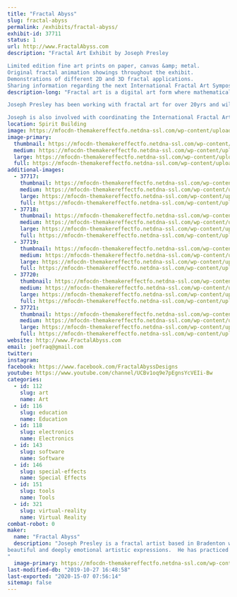 ```yaml
---
title: "Fractal Abyss"
slug: fractal-abyss
permalink: /exhibits/fractal-abyss/
exhibit-id: 37711
status: 1
url: http://www.FractalAbyss.com
description: "Fractal Art Exhibit by Joseph Presley

Limited edition fine art prints on paper, canvas &amp; metal.
Original fractal animation showings throughout the exhibit.
Demonstrations of different 2D and 3D fractal applications.
Sharing information regarding the next International Fractal Art Symposium."
description-long: "Fractal art is a digital art form where mathematical formulas are placed into a feedback loop using a process called iteration. The iterated code is processed by a computer application known as a fractal plotter which translates the formulas into complex graphs. Since computers have no understanding of aesthetics, an artist drives the entire process by manipulating the graphs and applying artistic theory.  Fractal mathematics is very closely related to the study of Chaos and fractal geometry is manifested throughout the natural world. Fractal art is recursive by nature and is themed by shapes or patterns that are repeated at different dimensions.  A unique attribute of fractal art is that it contains infinite detail, therefore any section of the graph (no matter how small) can be magnified and rendered at high resolution to any size without losing detail.

Joseph Presley has been working with fractal art for over 20yrs and will be exhibiting some of his recent still works in the form of limited edition fine art prints that are ready for matting and framing as well as finished masterworks such as gallery wrapped canvas prints embellished with clear acrylics and hi-res prints on metal.  This display will also include original fractal animations for viewing as well as information and demonstrations regarding the tools and creation of this type of art.  

Joseph is also involved with coordinating the International Fractal Art Symposiums.  The next iteration will be held in Florida and he is excited share information about this upcoming event.  The last conference was held in Spain where there were fractal artists from over 16 countries participated.  The meeting that will be held in Sarasota during 2021 will include an academic track for fractal artists world wide as well as a public track and a public education track connecting the city and local schools with the event, building awareness and understanding of this beautifully complex art from."
location: Spirit Building
image: https://mfocdn-themakereffectfo.netdna-ssl.com/wp-content/uploads/2019/09/StarPong_22_A-1024x575.jpg
image-primary:
  thumbnail: https://mfocdn-themakereffectfo.netdna-ssl.com/wp-content/uploads/2019/09/StarPong_22_A-150x150.jpg
  medium: https://mfocdn-themakereffectfo.netdna-ssl.com/wp-content/uploads/2019/09/StarPong_22_A-300x169.jpg
  large: https://mfocdn-themakereffectfo.netdna-ssl.com/wp-content/uploads/2019/09/StarPong_22_A-1024x575.jpg
  full: https://mfocdn-themakereffectfo.netdna-ssl.com/wp-content/uploads/2019/09/StarPong_22_A.jpg
additional-images:
  - 37717:
    thumbnail: https://mfocdn-themakereffectfo.netdna-ssl.com/wp-content/uploads/2019/09/Musical2_04-150x150.jpg
    medium: https://mfocdn-themakereffectfo.netdna-ssl.com/wp-content/uploads/2019/09/Musical2_04-225x300.jpg
    large: https://mfocdn-themakereffectfo.netdna-ssl.com/wp-content/uploads/2019/09/Musical2_04.jpg
    full: https://mfocdn-themakereffectfo.netdna-ssl.com/wp-content/uploads/2019/09/Musical2_04.jpg
  - 37718:
    thumbnail: https://mfocdn-themakereffectfo.netdna-ssl.com/wp-content/uploads/2019/09/Semi_01-150x150.jpg
    medium: https://mfocdn-themakereffectfo.netdna-ssl.com/wp-content/uploads/2019/09/Semi_01-300x180.jpg
    large: https://mfocdn-themakereffectfo.netdna-ssl.com/wp-content/uploads/2019/09/Semi_01-1024x615.jpg
    full: https://mfocdn-themakereffectfo.netdna-ssl.com/wp-content/uploads/2019/09/Semi_01.jpg
  - 37719:
    thumbnail: https://mfocdn-themakereffectfo.netdna-ssl.com/wp-content/uploads/2019/09/T15-150x150.jpg
    medium: https://mfocdn-themakereffectfo.netdna-ssl.com/wp-content/uploads/2019/09/T15-300x225.jpg
    large: https://mfocdn-themakereffectfo.netdna-ssl.com/wp-content/uploads/2019/09/T15-1024x768.jpg
    full: https://mfocdn-themakereffectfo.netdna-ssl.com/wp-content/uploads/2019/09/T15.jpg
  - 37720:
    thumbnail: https://mfocdn-themakereffectfo.netdna-ssl.com/wp-content/uploads/2019/09/UF_Gal1_06-150x150.jpg
    medium: https://mfocdn-themakereffectfo.netdna-ssl.com/wp-content/uploads/2019/09/UF_Gal1_06-300x154.jpg
    large: https://mfocdn-themakereffectfo.netdna-ssl.com/wp-content/uploads/2019/09/UF_Gal1_06.jpg
    full: https://mfocdn-themakereffectfo.netdna-ssl.com/wp-content/uploads/2019/09/UF_Gal1_06.jpg
  - 37721:
    thumbnail: https://mfocdn-themakereffectfo.netdna-ssl.com/wp-content/uploads/2019/09/COExst_Var-150x150.jpg
    medium: https://mfocdn-themakereffectfo.netdna-ssl.com/wp-content/uploads/2019/09/COExst_Var-300x280.jpg
    large: https://mfocdn-themakereffectfo.netdna-ssl.com/wp-content/uploads/2019/09/COExst_Var-1024x955.jpg
    full: https://mfocdn-themakereffectfo.netdna-ssl.com/wp-content/uploads/2019/09/COExst_Var.jpg
website: http://www.FractalAbyss.com
email: joefraq@gmail.com
twitter: 
instagram: 
facebook: https://www.facebook.com/FractalAbyssDesigns
youtube: https://www.youtube.com/channel/UCBv1oq9e7pEgnsYcVEIi-Bw
categories:
  - id: 112
    slug: art
    name: Art
  - id: 116
    slug: education
    name: Education
  - id: 118
    slug: electronics
    name: Electronics
  - id: 143
    slug: software
    name: Software
  - id: 146
    slug: special-effects
    name: Special Effects
  - id: 151
    slug: tools
    name: Tools
  - id: 321
    slug: virtual-reality
    name: Virtual Reality
combat-robot: 0
maker:
  name: "Fractal Abyss"
  description: "Joseph Presley is a fractal artist based in Bradenton who combines mathematics with modern technology to render multi-layered fractals into
beautiful and deeply emotional artistic expressions.  He has practiced fractal art since the late 90’s and is a true pioneer of this stimulating new art form which is recognized by its multifaceted patterns and infinite detail. Internationally published since 2005, coordinator of the International Fractal Art Symposiums and winner of multiple international contests, Joseph has contributed to the evolution of fractal art as an artist, lecturer and instructor. His diversity in fractal art continues to legitimize its relevance as an art form. 
"
  image-primary: https://mfocdn-themakereffectfo.netdna-ssl.com/wp-content/uploads/2019/09/bio_pic-300x300.jpg
last-modified-db: "2019-10-27 16:48:58"
last-exported: "2020-15-07 07:56:14"
sitemap: false
---
```

